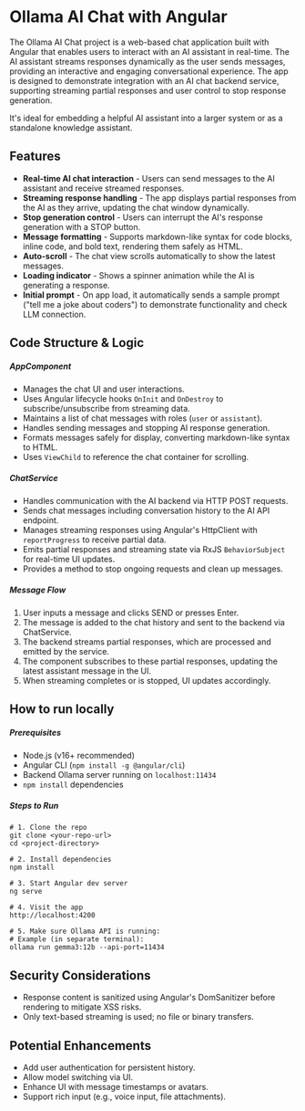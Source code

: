 # Ollama AI Chat with Angular

The Ollama AI Chat project is a web-based chat application built with Angular that enables users to interact with an AI assistant in real-time. The AI assistant streams responses dynamically as the user sends messages, providing an interactive and engaging conversational experience. The app is designed to demonstrate integration with an AI chat backend service, supporting streaming partial responses and user control to stop response generation.

It's ideal for embedding a helpful AI assistant into a larger system or as a standalone knowledge assistant.

## Features

- **Real-time AI chat interaction** - Users can send messages to the AI assistant and receive streamed responses.
- **Streaming response handling** - The app displays partial responses from the AI as they arrive, updating the chat window dynamically.
- **Stop generation control** - Users can interrupt the AI's response generation with a STOP button.
- **Message formatting** - Supports markdown-like syntax for code blocks, inline code, and bold text, rendering them safely as HTML.
- **Auto-scroll** - The chat view scrolls automatically to show the latest messages.
- **Loading indicator** - Shows a spinner animation while the AI is generating a response.
- **Initial prompt** - On app load, it automatically sends a sample prompt ("tell me a joke about coders") to demonstrate functionality and check LLM connection.


## Code Structure & Logic

##### AppComponent

- Manages the chat UI and user interactions.
- Uses Angular lifecycle hooks ```OnInit``` and ```OnDestroy``` to subscribe/unsubscribe from streaming data.
- Maintains a list of chat messages with roles (```user``` or ```assistant```).
- Handles sending messages and stopping AI response generation.
- Formats messages safely for display, converting markdown-like syntax to HTML.
- Uses ```ViewChild``` to reference the chat container for scrolling.

##### ChatService

- Handles communication with the AI backend via HTTP POST requests.
- Sends chat messages including conversation history to the AI API endpoint.
- Manages streaming responses using Angular's HttpClient with ```reportProgress``` to receive partial data.
- Emits partial responses and streaming state via RxJS ```BehaviorSubject``` for real-time UI updates.
- Provides a method to stop ongoing requests and clean up messages.

##### Message Flow

1. User inputs a message and clicks SEND or presses Enter.
2. The message is added to the chat history and sent to the backend via ChatService.
3. The backend streams partial responses, which are processed and emitted by the service.
4. The component subscribes to these partial responses, updating the latest assistant message in the UI.
5. When streaming completes or is stopped, UI updates accordingly.

## How to run locally

##### Prerequisites

- Node.js (v16+ recommended)
- Angular CLI (```npm install -g @angular/cli```)
- Backend Ollama server running on ```localhost:11434```
- ```npm install``` dependencies

##### Steps to Run
```
# 1. Clone the repo
git clone <your-repo-url>
cd <project-directory>

# 2. Install dependencies
npm install

# 3. Start Angular dev server
ng serve

# 4. Visit the app
http://localhost:4200

# 5. Make sure Ollama API is running:
# Example (in separate terminal):
ollama run gemma3:12b --api-port=11434
```

## Security Considerations

- Response content is sanitized using Angular's DomSanitizer before rendering to mitigate XSS risks.
- Only text-based streaming is used; no file or binary transfers.

##  Potential Enhancements

- Add user authentication for persistent history.
- Allow model switching via UI.
- Enhance UI with message timestamps or avatars.
- Support rich input (e.g., voice input, file attachments).
